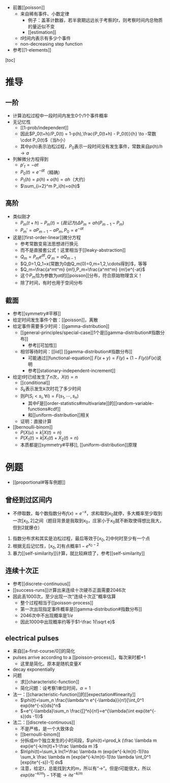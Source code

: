- 前置[[poisson]]
  - 来自稀有事件、小数定律
    - 例子：盖革计数器，若半衰期远远长于考察的$t$，则考察时间内总物质的量近似不变
    - [[estimation]]
  - $t$时间内表示有多少个事件
  - non-decreasing step function
- 参考[[1-elements]]

[toc]
# 推导
## 一阶
- 计算泊松过程中一段时间内发生0个/1个事件概率
- 无记忆性
  - [[1-prob/independent]]
  - 因此$P_0(t+h)/P_0(t) = 1-p(h),\frac{P_0(t+h) - P_0(t)}{h} \to -常数\cdot P_0(t)$（当$h$小）
  - 其中$p(h)$表示泊松过程，$P_0$表示一段时间没有发生事件，常数来自$p(h)/h\to a$
- 列解微分方程得到
  - $p'_t = -at$
  - $P_0(t)=e^{-at}$（精确）
  - $P_1(h)=p(h)+o(h)=ah$（大约）
  - $\sum_{i=2}^m P_i(h)=o(h)$
## 高阶
- 类似刚才
  - $P_m(t+h)-P_m(t)=(我记为)\Delta P_m=ah(P_{m-1}-P_m)$
  - $P_m'=aP_{m-1}-aP_m,P_0=e^{-at}$
- 这是[[first-order-linear]]微分方程
  - 参考常数变易法思想进行换元
  - 而不是直接套公式！这里相当于[[leaky-abstraction]]
  - $Q_m=P_me^{at},Q'_m=aQ_{m-1}$
  - $Q_0=1,Q_1=x(常数为0由Q_m(0)=0,m=1,2,\cdots得到)$，等等
  - $Q_m=\frac{a^mt^m} {m!},P_m=\frac{a^mt^m} {m!}e^{-at}$
  - 这个$P_m$恰为参数为$at$的[[poisson]]分布，符合原始物理含义！
  - 除了时间，有时也用于空间分布
## 截面
- 参考[[symmetry#平移]]
- 给定时间发生事件个数：[[poisson]]，离散
- 给定事件需要多少时间：[[gamma-distribution]]
  - [[general-principles/special-case]]1个是[[gamma-distribution#指数分布]]
    - 参考[[可加性]]
  - 相邻等待时间：[[iid]] [[gamma-distribution#指数分布]]
    - 可能通过[[functional-equation]] $F(x+y)=F(y)+(1-F(y))F(x)$说明
    - 参考[[stationary-independent-increment]]
- 给定$t$时已经发生了$n$次，$X(t)=n$
  - [[conditional]]
  - $S_k$表示发生$k$次时花了多少时间
  - 则$P(S_i<s_i,\forall i)=F(s_1,\cdots,s_n)$
    - 其中$F$是[[order-statistics#multivariate]]的[[random-variable-functions#cdf]]
    - 和[[uniform-distribution]]相关
  - 证明：直接计算
- [[bernoulli-binom]]
  - $P(X(u)=k|X(t)=n)$
  - $P(X_1(t)=k|X_1(t)+X_2(t)=n)$
  - 本质都是[[symmetry#平移]], [[uniform-distribution]]原理
# 例题
- [[proportional#等车例题]]
## 曾经到过区间内
- 不停取数，每个数指数分布$f(x)=e^{-x}$，求和取到$x_0$就停，多大概率至少取到一次$[x_0,2]$之间（题目背景是我取到$x_0$，庄家小于$x_0$就不断取使得想比我大，但到2就爆仓）
 1. 指数分布求和其实是泊松过程，最后等效于$[x_0,2]$中何时至少有一个点
 2. 根据无后记忆性，$[x_0,2]$有点概率$1-e^{x_0-2}$
 3. 暴力[[self-similarity]]计算，就比较麻烦了，参考[[self-similarity]]
## 连续十次正
- 参考[[discrete-continuous]]
- [[success-runs]]计算出来连续十次硬币正面需要2046次
- 因此丢1000次，至少出现一次“连续十次正”概率估算
   - 整个过程相当于[[poisson-process]]
   - 第一次出现指定事件概率是[[gamma-distribution#指数分布]]
   - $2046$次中不出现概率是$1/e$
   - 因此$1000$中出现概率约等于$1-\frac 1{\sqrt e}$
## electrical pulses
- 来自[[a-first-course/0]]的简化
- pulses arrive according to a [[poisson-process]]，每次来时都+1
  - 这里是简化。原本是随机变量$X$
- decay exponentially
- 问题
  - 求[[characteristic-function]]
  - 简化问题：设考察1单位时间，$\alpha=1$
- 法一：[[characteristic-function]]的[[expectation#linearity]]
  - $\phi(t)=\sum_n \frac{\lambda^n e^{-\lambda}}{n!}[\int_0^1 exp(ite^{-s})ds]^n$
  - $=e^{-\lambda}\sum_n \frac{[]^n}{n!}=e^{\lambda(\int exp(ite^{-s})ds -1)}$
- 法二：[[discrete-continuous]]
  - 不是严格，是一个大致体会
  - [[bernoulli-binom]]
  - 分拆成$m$个独立发生的小时间段，$\phi(t)=\prod_k (\frac \lambda m exp(ie^{-k/m}t)+1-\frac \lambda m )$
  - $ln\phi(t)=\sum_k ln(1+\frac \lambda m (exp(ie^{-k/m}t)-1))\to \sum_k \frac \lambda m [exp(ie^{-k/m}t)-1]\to \lambda  \int_0^1 [exp(ite^{-s})-1] ds$
  - 注意，给定$t$，总能找到大的$m$，所以有“$\to$”。但是$t$可能很大，所以$exp(ite^{-k/m})-1$不能$\to ite^{-k/m}$